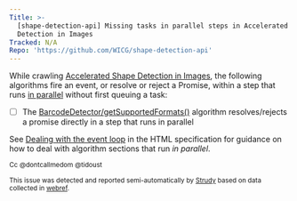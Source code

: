 ```yaml
---
Title: >-
  [shape-detection-api] Missing tasks in parallel steps in Accelerated Shape
  Detection in Images
Tracked: N/A
Repo: 'https://github.com/WICG/shape-detection-api'
---
```


While crawling [Accelerated Shape Detection in Images](https://wicg.github.io/shape-detection-api/), the following algorithms fire an event, or resolve or reject a Promise, within a step that runs [in parallel](https://html.spec.whatwg.org/multipage/infrastructure.html#in-parallel) without first queuing a task:
* [ ] The [BarcodeDetector/getSupportedFormats()](https://wicg.github.io/shape-detection-api/#dom-barcodedetector-getsupportedformats) algorithm resolves/rejects a promise directly in a step that runs in parallel

See [Dealing with the event loop](https://html.spec.whatwg.org/multipage/webappapis.html#event-loop-for-spec-authors) in the HTML specification for guidance on how to deal with algorithm sections that run *in parallel*.

<sub>Cc @dontcallmedom @tidoust</sub>

<sub>This issue was detected and reported semi-automatically by [Strudy](https://github.com/w3c/strudy/) based on data collected in [webref](https://github.com/w3c/webref/).</sub>

